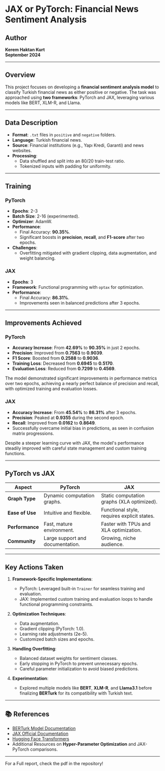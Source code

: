 # JAX or PyTorch: Financial News Sentiment Analysis

## Author
**Kerem Haktan Kurt**  
**September 2024**

---

## Overview
This project focuses on developing a **financial sentiment analysis model** to classify Turkish financial news as either positive or negative. The task was approached using **two frameworks**: PyTorch and JAX, leveraging various models like BERT, XLM-R, and Llama.

---

## Data Description
- **Format**: `.txt` files in `positive` and `negative` folders.  
- **Language**: Turkish financial news.  
- **Source**: Financial institutions (e.g., Yapı Kredi, Garanti) and news websites.  
- **Processing**:
  - Data shuffled and split into an 80/20 train-test ratio.
  - Tokenized inputs with padding for uniformity.

---

## Training
### **PyTorch**
- **Epochs**: 2-3  
- **Batch Size**: 2-16 (experimented).  
- **Optimizer**: AdamW.  
- **Performance**:
  - Final Accuracy: **90.35%**.
  - Significant boosts in **precision**, **recall**, and **F1-score** after two epochs.
- **Challenges**:
  - Overfitting mitigated with gradient clipping, data augmentation, and weight balancing.

### **JAX**
- **Epochs**: 3  
- **Framework**: Functional programming with `optax` for optimization.  
- **Performance**:
  - Final Accuracy: **86.31%**.  
  - Improvements seen in balanced predictions after 3 epochs.  

---

## Improvements Achieved

### PyTorch
- **Accuracy Increase**: From **42.69%** to **90.35%** in just 2 epochs.
- **Precision**: Improved from **0.7563** to **0.9039**.
- **F1 Score**: Boosted from **0.2588** to **0.9036**.
- **Training Loss**: Decreased from **0.6945** to **0.5170**.
- **Evaluation Loss**: Reduced from **0.7299** to **0.4569**.

The model demonstrated significant improvements in performance metrics over two epochs, achieving a nearly perfect balance of precision and recall, with optimized training and evaluation losses.

### JAX
- **Accuracy Increase**: From **45.54%** to **86.31%** after 3 epochs.
- **Precision**: Peaked at **0.9355** during the second epoch.
- **Recall**: Improved from **0.0162** to **0.8649**.
- Successfully overcame initial bias in predictions, as seen in confusion matrix progressions.

Despite a steeper learning curve with JAX, the model's performance steadily improved with careful state management and custom training functions.

---

## PyTorch vs JAX
| **Aspect**         | **PyTorch**                        | **JAX**                                    |
|---------------------|------------------------------------|--------------------------------------------|
| **Graph Type**      | Dynamic computation graphs.       | Static computation graphs (XLA optimized). |
| **Ease of Use**     | Intuitive and flexible.           | Functional style, requires explicit states.|
| **Performance**     | Fast, mature environment.         | Faster with TPUs and XLA optimization.     |
| **Community**       | Large support and documentation.  | Growing, niche audience.                   |

---

## Key Actions Taken
1. **Framework-Specific Implementations**:
   - PyTorch: Leveraged built-in `Trainer` for seamless training and evaluation.
   - JAX: Implemented custom training and evaluation loops to handle functional programming constraints.
   
2. **Optimization Techniques**:
   - Data augmentation.
   - Gradient clipping (PyTorch: 1.0).
   - Learning rate adjustments (2e-5).
   - Customized batch sizes and epochs.

3. **Handling Overfitting**:
   - Balanced dataset weights for sentiment classes.
   - Early stopping in PyTorch to prevent unnecessary epochs.
   - Careful parameter initialization to avoid biased predictions.

4. **Experimentation**:
   - Explored multiple models like **BERT**, **XLM-R**, and **Llama3.1** before finalizing **BERTurk** for its compatibility with Turkish text.

---

## 📚 References
- [BERTurk Model Documentation](https://huggingface.co/dbmdz/bert-base-turkish-cased)  
- [JAX Official Documentation](https://jax.readthedocs.io/en/latest/quickstart.html)  
- [Hugging Face Transformers](https://huggingface.co/docs/transformers/en/tasks/sequence_classification)  
- Additional Resources on **Hyper-Parameter Optimization** and JAX-PyTorch comparisons.

---

For a Full report, check the pdf in the repository!
